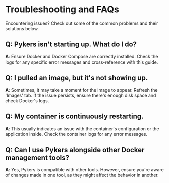 # Troubleshooting and FAQs

Encountering issues? Check out some of the common problems and their solutions below.

## Q: Pykers isn't starting up. What do I do?

**A**: Ensure Docker and Docker Compose are correctly installed. Check the logs for any specific error messages and cross-reference with this guide.

## Q: I pulled an image, but it's not showing up.

**A**: Sometimes, it may take a moment for the image to appear. Refresh the 'Images' tab. If the issue persists, ensure there's enough disk space and check Docker's logs.

## Q: My container is continuously restarting.

**A**: This usually indicates an issue with the container's configuration or the application inside. Check the container logs for any error messages.

## Q: Can I use Pykers alongside other Docker management tools?

**A**: Yes, Pykers is compatible with other tools. However, ensure you're aware of changes made in one tool, as they might affect the behavior in another.


